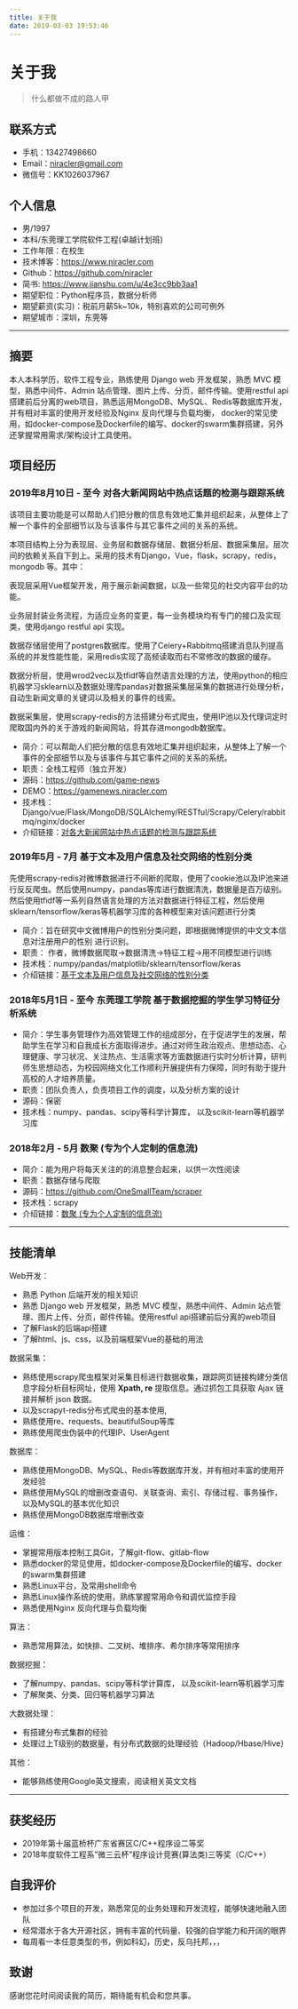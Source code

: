 ```yaml
---
title: 关于我
date: 2019-03-03 19:53:46
---
```


# 关于我

> 什么都做不成的路人甲

## 联系方式

- 手机：13427498660
- Email：niracler@gmail.com
- 微信号：KK1026037967

## 个人信息

- 男/1997
- 本科/东莞理工学院软件工程(卓越计划班)
- 工作年限：在校生
- 技术博客：https://www.niracler.com
- Github：https://github.com/niracler
- 简书: https://www.jianshu.com/u/4e3cc9bb3aa1
- 期望职位：Python程序员，数据分析师
- 期望薪资(实习)：税前月薪5k~10k，特别喜欢的公司可例外
- 期望城市：深圳，东莞等

---

## 摘要

本人本科学历，软件工程专业，熟练使用 Django web 开发框架，熟悉 MVC 模型，熟悉中间件、Admin 站点管理、图片上传、分页，邮件传输。使用restful api搭建前后分离的web项目，熟悉运用MongoDB、MySQL、Redis等数据库开发，并有相对丰富的使用开发经验及Nginx 反向代理与负载均衡， docker的常见使用，如docker-compose及Dockerfile的编写、docker的swarm集群搭建，另外还掌握常用需求/架构设计工具使用。

## 项目经历

### 2019年8月10日 - 至今  对各大新闻网站中热点话题的检测与跟踪系统

该项目主要功能是可以帮助人们把分散的信息有效地汇集并组织起来，从整体上了解一个事件的全部细节以及与该事件与其它事件之间的关系的系统。

本项目结构上分为表现层、业务层和数据存储层、数据分析层、数据采集层。层次间的依赖关系自下到上。采用的技术有Django，Vue，flask，scrapy，redis， mongodb 等。其中：

表现层采用Vue框架开发，用于展示新闻数据，以及一些常见的社交内容平台的功能。

业务层封装业务流程，为适应业务的变更，每一业务模块均有专门的接口及实现类，使用django restful api 实现。

数据存储层使用了postgres数据库。使用了Celery+Rabbitmq搭建消息队列提高系统的并发性能性能，采用redis实现了高频读取而右不常修改的数据的缓存。

数据分析层，使用wrod2vec以及tfidf等自然语言处理的方法，使用python的相应机器学习sklearn以及数据处理库pandas对数据采集层采集的数据进行处理分析，自动生新闻文章的关键词以及相关的事件的线索。

数据采集层，使用scrapy-redis的方法搭建分布式爬虫，使用IP池以及代理词定时爬取国内外的关于游戏的新闻网站，将其存进mongodb数据库。

- 简介：可以帮助人们把分散的信息有效地汇集并组织起来，从整体上了解一个事件的全部细节以及与该事件与其它事件之间的关系的系统。
- 职责：全栈工程师（独立开发）
- 源码：https://github.com/game-news
- DEMO：https://gamenews.niracler.com
- 技术栈： Django/vue/Flask/MongoDB/SQLAlchemy/RESTful/Scrapy/Celery/rabbitmq/nginx/docker
- 介绍链接：[对各大新闻网站中热点话题的检测与跟踪系统](https://www.jianshu.com/p/c5d96840dfd4)

### 2019年5月 - 7月 基于文本及用户信息及社交网络的性别分类

先使用scrapy-redis对微博数据进行不间断的爬取，使用了cookie池以及IP池来进行反反爬虫。然后使用numpy，pandas等库进行数据清洗，数据量是百万级别。然后使用tfidf等一系列自然语言处理的方法对数据进行特征工程，然后使用sklearn/tensorflow/keras等机器学习库的各种模型来对该问题进行分类

- 简介：旨在研究中文微博用户的性别分类问题，即根据微博提供的中文文本信息对注册用户的性别 进行识别。
- 职责： 作者，微博数据爬取->数据清洗->特征工程->用不同模型进行训练
- 技术栈：numpy/pandas/matplotlib/sklearn/tensorflow/keras
- 介绍链接：[基于文本及用户信息及社交网络的性别分类](https://www.jianshu.com/p/fd2bdf5b0c43)

### 2018年5月1日 - 至今 东莞理工学院 基于数据挖掘的学生学习特征分析系统

- 简介：学生事务管理作为高效管理工作的组成部分，在于促进学生的发展，帮助学生在学习和自我成长方面取得进步。通过对师生政治观点、思想动态、心理健康、学习状况、关注热点、生活需求等方面数据进行实时分析计算，研判师生思想动态，为校园网络文化工作顺利开展提供有力保障，同时有助于提升高校的人才培养质量。
- 职责：团队负责人，负责项目工作的调度，以及分析方案的设计
- 源码：保密
- 技术栈：numpy、pandas、scipy等科学计算库， 以及scikit-learn等机器学习库

### 2018年2月 - 5月 数聚 (专为个人定制的信息流)

- 简介：能为用户将每天关注的的消息整合起来，以供一次性阅读
- 职责：数据存储与爬取
- 源码：https://github.com/OneSmallTeam/scraper
- 技术栈：scrapy
- 介绍链接：[数聚 (专为个人定制的信息流)](https://www.jianshu.com/p/e21fe34ced30)

---

## 技能清单

Web开发：

- 熟悉 Python 后端开发的相关知识
- 熟悉 Django web 开发框架，熟悉 MVC 模型，熟悉中间件、Admin 站点管理、图片上传、分页，邮件传输。使用restful api搭建前后分离的web项目
- 了解Flask的后端api搭建
- 了解html、js、css，以及前端框架Vue的基础的用法

数据采集：

- 熟练使用scrapy爬虫框架对采集目标进行数据收集，跟踪网页链接构建分类信息字段分析目标网址，使用 **Xpath, re** 提取信息。通过抓包工具获取 Ajax 链接并解析 json 数据。
- 以及scrapyt-redis分布式爬虫的基本使用,
- 熟练使用re、requests、beautifulSoup等库
- 熟练使用爬虫伪装中的代理IP、UserAgent

数据库：

- 熟练使用MongoDB、MySQL、Redis等数据库开发，并有相对丰富的使用开发经验
- 熟练使用MySQL的增删改查语句、关联查询、索引、存储过程、事务操作，以及MySQL的基本优化知识
- 熟练使用MongoDB数据库增删改查

运维：

- 掌握常用版本控制工具Git，了解git-flow、gitlab-flow
- 熟悉docker的常见使用，如docker-compose及Dockerfile的编写、docker的swarm集群搭建
- 熟悉Linux平台，及常用shell命令
- 熟悉Linux操作系统的使用，熟练掌握常用命令和调优监控手段
- 熟悉使用Nginx 反向代理与负载均衡

算法：

- 熟悉常用算法，如快排、二叉树、堆排序、希尔排序等常用排序

数据挖掘：

- 了解numpy、pandas、scipy等科学计算库， 以及scikit-learn等机器学习库
- 了解聚类、分类、回归等机器学习算法

大数据处理：

- 有搭建分布式集群的经验
- 处理过上T级别的数据量，有分布式数据的处理经验（Hadoop/Hbase/Hive）

其他：

- 能够熟练使用Google英文搜索，阅读相关英文文档

---

## 获奖经历

- 2019年第十届蓝桥杯广东省赛区C/C++程序设二等奖
- 2018年度软件工程系”微三云杯”程序设计竞赛(算法类)三等奖（C/C++）

## 自我评价

- 参加过多个项目的开发，熟悉常见的业务处理和开发流程，能够快速地融入团队
- 经常潜水于各大开源社区，拥有丰富的代码量、较强的自学能力和开阔的眼界
- 每周看一本任意类型的书，例如科幻，历史，反乌托邦，，，

## 致谢

感谢您花时间阅读我的简历，期待能有机会和您共事。

